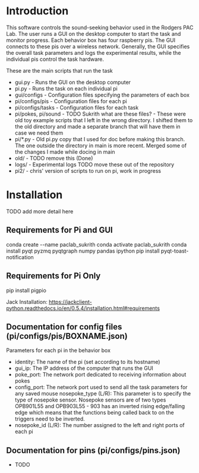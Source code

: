 # Introduction
This software controls the sound-seeking behavior used in the Rodgers PAC Lab. The user runs a GUI on the desktop computer to start the task and monitor progress. Each behavior box has four raspberry pis. The GUI connects to these pis over a wireless network. Generally, the GUI specifies the overall task parameters and logs the experimental results, while the individual pis control the task hardware.

These are the main scripts that run the task
* gui.py - Runs the GUI on the desktop computer
* pi.py - Runs the task on each individual pi
* gui/configs - Configuration files specifying the parameters of each box
* pi/configs/pis - Configuration files for each pi
* pi/configs/tasks - Configuration files for each task
* pi/pokes, pi/sound - TODO Sukrith what are these files? - These were old toy example scripts that I left in the wrong directory. I shifted them to the old directory and made a separate branch that will have them in case we need them
* pi/*.py - Old pi.py copy that I used for doc before making this branch. The one outside the directory in main is more recent. Merged some of the changes I made while docing in main 
* old/ - TODO remove this (Done)
* logs/ - Experimental logs TODO move these out of the repository
* pi2/ - chris' version of scripts to run on pi, work in progress

# Installation
TODO add more detail here

## Requirements for Pi and GUI
conda create --name paclab_sukrith
conda activate paclab_sukrith
conda install pyqt pyzmq pyqtgraph numpy pandas ipython
pip install pyqt-toast-notification

## Requirements for Pi Only
pip install pigpio

Jack Installation: https://jackclient-python.readthedocs.io/en/0.5.4/installation.html#requirements

## Documentation for config files (pi/configs/pis/BOXNAME.json)
Parameters for each pi in the behavior box
* identity: The name of the pi (set according to its hostname)
* gui_ip: The IP address of the computer that runs the GUI 
* poke_port: The network port dedicated to receiving information about pokes
* config_port: The network port used to send all the task parameters for any saved mouse
  nosepoke_type (L/R): This parameter is to specify the type of nosepoke sensor. 
  Nosepoke sensors are of two types OPB901L55 and OPB903L55 - 903 has an 
  inverted rising edge/falling edge which means that the functions being 
  called back to on the triggers need to be inverted.
* nosepoke_id (L/R): The number assigned to the left and right ports of each pi 

## Documentation for pins (pi/configs/pins.json)
* TODO